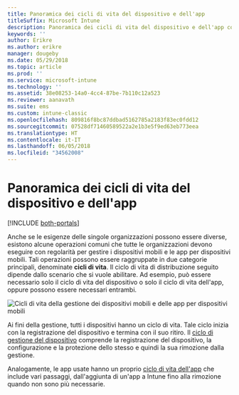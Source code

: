 ```yaml
---
title: Panoramica dei cicli di vita del dispositivo e dell'app
titleSuffix: Microsoft Intune
description: Panoramica dei cicli di vita del dispositivo e dell'app con Microsoft Intune.
keywords: ''
author: Erikre
ms.author: erikre
manager: dougeby
ms.date: 05/29/2018
ms.topic: article
ms.prod: ''
ms.service: microsoft-intune
ms.technology: ''
ms.assetid: 38e08253-14a0-4cc4-87be-7b110c12a523
ms.reviewer: aanavath
ms.suite: ems
ms.custom: intune-classic
ms.openlocfilehash: 809816f8bc87ddbad5162785a2183f83ec0fdd12
ms.sourcegitcommit: 07528df71460589522a2e1b3e5f9ed63eb773eea
ms.translationtype: HT
ms.contentlocale: it-IT
ms.lasthandoff: 06/05/2018
ms.locfileid: "34562008"
---
```

# <a name="overview-of-device-and-app-lifecycles"></a>Panoramica dei cicli di vita del dispositivo e dell'app

[!INCLUDE [both-portals](./includes/note-for-both-portals.md)]

Anche se le esigenze delle singole organizzazioni possono essere diverse, esistono alcune operazioni comuni che tutte le organizzazioni devono eseguire con regolarità per gestire i dispositivi mobili e le app per dispositivi mobili. Tali operazioni possono essere raggruppate in due categorie principali, denominate **cicli di vita**. Il ciclo di vita di distribuzione seguito dipende dallo scenario che si vuole abilitare. Ad esempio, può essere necessario solo il ciclo di vita del dispositivo o solo il ciclo di vita dell'app, oppure possono essere necessari entrambi.

![Cicli di vita della gestione dei dispositivi mobili e delle app per dispositivi mobili](./media/device-app-lifecycle.png)

Ai fini della gestione, tutti i dispositivi hanno un ciclo di vita. Tale ciclo inizia con la registrazione del dispositivo e termina con il suo ritiro. Il [ciclo di gestione del dispositivo](device-lifecycle.md) comprende la registrazione del dispositivo, la configurazione e la protezione dello stesso e quindi la sua rimozione dalla gestione.

Analogamente, le app usate hanno un proprio [ciclo di vita dell'app](app-lifecycle.md) che include vari passaggi, dall'aggiunta di un'app a Intune fino alla rimozione quando non sono più necessarie.

